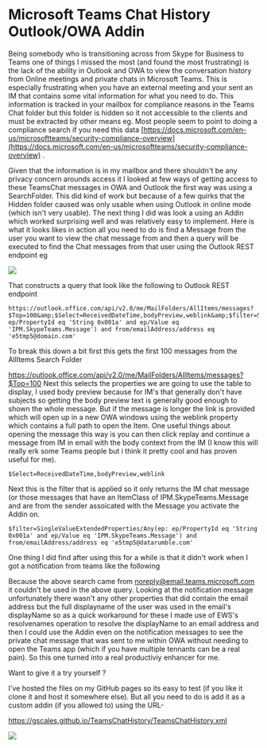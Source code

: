 # Microsoft Teams Chat History Outlook/OWA Addin #

Being somebody who is transitioning across from Skype for Business to Teams one of things I missed the most (and found the most frustrating) is the lack of the ability in Outlook and OWA to view the conversation history from Online meetings and private chats in Microsoft Teams. This is especially frustrating when you have an external meeting and your sent an IM that contains some vital information for what you need to do. This information is tracked in your mailbox for compliance reasons in the Teams Chat folder but this folder is hidden so it not accessible to the clients and must be extracted by other means eg. Most people seem to point to doing a compliance search if you need this data [https://docs.microsoft.com/en-us/microsoftteams/security-compliance-overview](https://docs.microsoft.com/en-us/microsoftteams/security-compliance-overview) .

Given that the information is in my mailbox and there shouldn't be any privacy concern arounds access it I looked at few ways of getting access to these TeamsChat messages in OWA and Outlook the first way was using a SearchFolder. This did kind of work but because of a few quirks that the Hidden folder caused was only usable when using Outlook in online mode (which isn't very usable). The next thing I did was look a using an Addin which worked surprising well and was relatively easy to implement. Here is what it looks likes in action all you need to do is find a Message from the user you want to view the chat message from and then a query will be executed to find the Chat messages from that user using the Outlook REST endpoint eg

![](https://1.bp.blogspot.com/-j_fyvriDXUQ/XIHgQL1X3cI/AAAAAAAACS0/nJKkqlPsjdIJpNohzk6p9Mi_DmmZwU3LACLcBGAs/s1600/tcHist1.JPG)


That constructs a query that look like the following to Outlook REST endpoint

    https://outlook.office.com/api/v2.0/me/MailFolders/AllItems/messages?$Top=100&amp;$Select=ReceivedDateTime,bodyPreview,weblink&amp;$filter=SingleValueExtendedProperties/Any(ep: ep/PropertyId eq 'String 0x001a' and ep/Value eq 'IPM.SkypeTeams.Message') and from/emailAddress/address eq 'e5tmp5@domain.com' 

To break this down a bit first this gets the first 100 messages from the AllItems Search Folder

 https://outlook.office.com/api/v2.0/me/MailFolders/AllItems/messages?$Top=100
Next this selects the properties we are going to use the table to display, I used body preview because for IM's that generally don't have subjects so getting the body preview text is generally good enough to shown the whole message. But if the message is longer the link is provided which will open up in a new OWA windows using the weblink property which contains a full path to open the Item. One useful things about opening the message this way is you can then click replay and continue a message from IM in email with the body context from the IM (I know this will really erk some Teams people but i think it pretty cool and has proven useful for me).

    $Select=ReceivedDateTime,bodyPreview,weblink

Next this is the filter that is applied so it only returns the IM chat message (or those messages that have an ItemClass of IPM.SkypeTeams.Message and are from the sender assoicated with the Message you activate the Addin on.

 `$filter=SingleValueExtendedProperties/Any(ep: ep/PropertyId eq 'String 0x001a' and ep/Value eq 'IPM.SkypeTeams.Message') and from/emailAddress/address eq 'e5tmp5@datarumble.com'`

One thing I did find after using this for a while is that it didn't work when I got a notification from teams like the following



Because the above search came from noreply@email.teams.microsoft.com it couldn't be used in the above query. Looking at the notification message unfortunately there wasn't any other properties that did contain the email address but the full displayname of the user was used in the email's displayName so as a quick workaround for these I made use of EWS's resolvenames operation to resolve the displayName to an email address and then I could use the Addin even on the notification messages to see the private chat message that was sent to me within OWA without needing to open the Teams app (which if you have multiple tennants can be a real pain). So this one turned into a real productiviy enhancer for me.

Want to give it a try yourself ?

I've hosted the files on my GitHub pages so its easy to test (if you like it clone it and host it somewhere else). But all you need to do is add it as a custom addin (if you allowed to) using the 
URL-

  https://gscales.github.io/TeamsChatHistory/TeamsChatHistory.xml

![](https://1.bp.blogspot.com/-fV2Wxo0Cr7Q/XIHvqow9SVI/AAAAAAAACTM/Vo-Pc3Q74AgZ-_KNh_Nl9UhZmBbouJS1wCLcBGAs/s1600/addin3.JPG)



